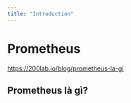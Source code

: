 ```yaml
---
title: "Introduction"
---
```

# Prometheus 
https://200lab.io/blog/prometheus-la-gi
## Prometheus là gì?
